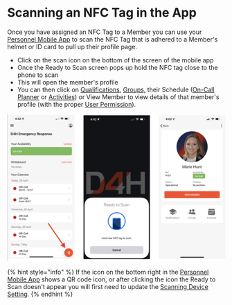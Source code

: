 # Scanning an NFC Tag in the App

Once you have assigned an NFC Tag to a Member you can use your [Personnel Mobile App](./) to scan the NFC Tag that is adhered to a Member's helmet or ID card to pull up their profile page.

* Click on the scan icon on the bottom of the screen of the mobile app
* Once the Ready to Scan screen pops up hold the NFC tag close to the phone to scan
* This will open the member's profile
* You can then click on [Qualifications](../qualifications/), [Groups,](../groups/) their Schedule ([On-Call Planner](../on-call-planner/) or [Activities](../../shared-services/activities/)) or View Member to view details of that member's profile (with the proper [User Permission](../../user-access/permissions/)).

![](<../../.gitbook/assets/Screen Shot 2022-04-28 at 4.49.56 PM.png>)

{% hint style="info" %}
If the icon on the bottom right in the [Personnel Mobile App](./) shows a QR code icon, or after clicking the icon the Ready to Scan doesn't appear you will first need to update the [Scanning Device Setting](personnel-app-settings.md#scanning-device).
{% endhint %}
